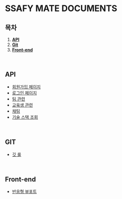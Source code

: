 # SSAFY MATE DOCUMENTS

## 목차

1. [**API**](#1)
2. [**Git**](#2)
3. [**Front-end**](#3)

<br />

<div id="1"></div>

## API

- [회원가입 페이지](https://github.com/ssafy-mate/ssafy-mate_documents/blob/main/api/%ED%9A%8C%EC%9B%90%EA%B0%80%EC%9E%85%20%ED%8E%98%EC%9D%B4%EC%A7%80.md)
- [로그인 페이지](https://github.com/ssafy-mate/ssafy-mate_documents/blob/main/api/%EB%A1%9C%EA%B7%B8%EC%9D%B8%20%ED%8E%98%EC%9D%B4%EC%A7%80.md)
- [팀 관련](https://github.com/ssafy-mate/ssafy-mate_documents/blob/main/api/%ED%8C%80%20%EA%B4%80%EB%A0%A8.md)
- [교육생 관련](https://github.com/ssafy-mate/ssafy-mate_documents/blob/main/api/%EA%B5%90%EC%9C%A1%EC%83%9D%20%EA%B4%80%EB%A0%A8.md)
- [채팅](https://github.com/ssafy-mate/ssafy-mate_documents/blob/main/api/채팅.md)
- [기술 스택 조회](https://github.com/ssafy-mate/ssafy-mate_documents/blob/main/api/%EA%B8%B0%EC%88%A0%20%EC%8A%A4%ED%83%9D.md)

<br />

<div id="2"></div>

## GIT

- [깃 룰](https://github.com/ssafy-mate/ssafy-mate_documents/blob/main/git/%EA%B9%83%20%EB%A3%B0.md)

<br />

<div id="3"></div>

## Front-end

- [반응형 뷰포트](https://github.com/ssafy-mate/ssafy-mate_documents/blob/main/frontend/%EB%B0%98%EC%9D%91%ED%98%95%20%EB%B7%B0%ED%8F%AC%ED%8A%B8.md)
